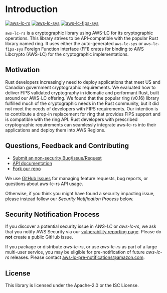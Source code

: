 # Introduction

[![aws-lc-rs](https://img.shields.io/badge/aws--lc--rs-crates.io-important)](https://crates.io/crates/aws-lc-rs)
[![aws-lc-sys](https://img.shields.io/badge/aws--lc--sys-crates.io-important)](https://crates.io/crates/aws-lc-sys)
[![aws-lc-fips-sys](https://img.shields.io/badge/aws--lc--fips--sys-crates.io-important)](https://crates.io/crates/aws-lc-fips-sys)

`aws-lc-rs` is a cryptographic library using AWS-LC for its cryptographic operations.
This library strives to be API-compatible with the popular Rust library named ring.
It uses either the auto-generated `aws-lc-sys` or `aws-lc-fips-sys` Foreign Function Interface (FFI) crates
for binding to AWS Libcrypto (AWS-LC) for the cryptographic implementations.

## Motivation
Rust developers increasingly need to deploy applications that meet US and Canadian government cryptographic
requirements. We evaluated how to deliver FIPS validated cryptography in idiomatic and performant Rust, built around our
AWS-LC offering. We found that the popular ring (v0.16) library fulfilled much of the cryptographic needs in the Rust
community, but it did not meet the needs of developers with FIPS requirements. Our intention is to contribute a drop-in
replacement for ring that provides FIPS support and is compatible with the ring API. Rust developers with prescribed
cryptographic requirements can seamlessly integrate aws-lc-rs into their applications and deploy them into AWS Regions.

## Questions, Feedback and Contributing

* [Submit an non-security Bug/Issue/Request][ISSUES]
* [API documentation][API_DOC]
* [Fork our repo][FORK]

We use [GitHub Issues][ISSUES] for managing feature requests, bug reports, or questions about aws-lc-rs API usage.

Otherwise, if you think you might have found a security impacting issue, please instead
follow our *Security Notification Process* below.

## Security Notification Process

If you discover a potential security issue in *AWS-LC* or *aws-lc-rs*, we ask that you notify AWS
Security via our
[vulnerability reporting page][VULN_REPORT].
Please do **not** create a public GitHub issue.

If you package or distribute *aws-lc-rs*, or use *aws-lc-rs* as part of a large multi-user service,
you may be eligible for pre-notification of future *aws-lc-rs* releases.
Please contact aws-lc-pre-notifications@amazon.com.

## License

This library is licensed under the Apache-2.0 or the ISC License.

[ISSUES]: https://github.com/awslabs/aws-lc-rs/issues/new/choose
[API_DOC]: https://docs.rs/aws-lc-rs/
[FORK]: https://github.com/awslabs/aws-lc-rs/fork
[VULN_REPORT]: https://aws.amazon.com/security/vulnerability-reporting/

